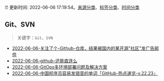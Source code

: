 :alarm_clock: 更新时间: 2022-06-06 17:19:54。[来源分类](../README.md)、[标签分类](../TAGS.md)、[时间分类](../TIMELINE.md)

## Git、SVN


> 关键字：`Git`、`SVN`



- [2022-06-06-关注了个-Github-仓库，结果被国内的某开源"社区"发广告邮件](https://www.v2ex.com/t/857698) 
- [2022-06-06-github-还能直连么](https://www.v2ex.com/t/857692) 
- [2022-06-06-GitOps多环境部署问题及解决方案](https://toutiao.io/k/r5y34ux) 
- [2022-06-06-中国程序员容易发错音的单词「GitHub-热点速览-v.22.23」](https://toutiao.io/k/qg0ntlf) 